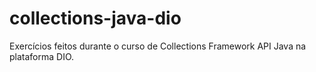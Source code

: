 # collections-java-dio
Exercícios feitos durante o curso de Collections Framework API Java na plataforma DIO.

